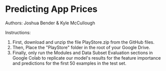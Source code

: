 # Predicting App Prices
Authors: Joshua Bender & Kyle McCullough

Instructions:
1. First, download and unzip the file PlayStore.zip from the GitHub files.
2. Then, Place the "PlayStore" folder in the root of your Google Drive.
3. Finally, only run the Modules and Data Subset Evaluation sections in Google Colab to replicate our model's results for the feature importance and predictions for the first 50 examples in the test set.
